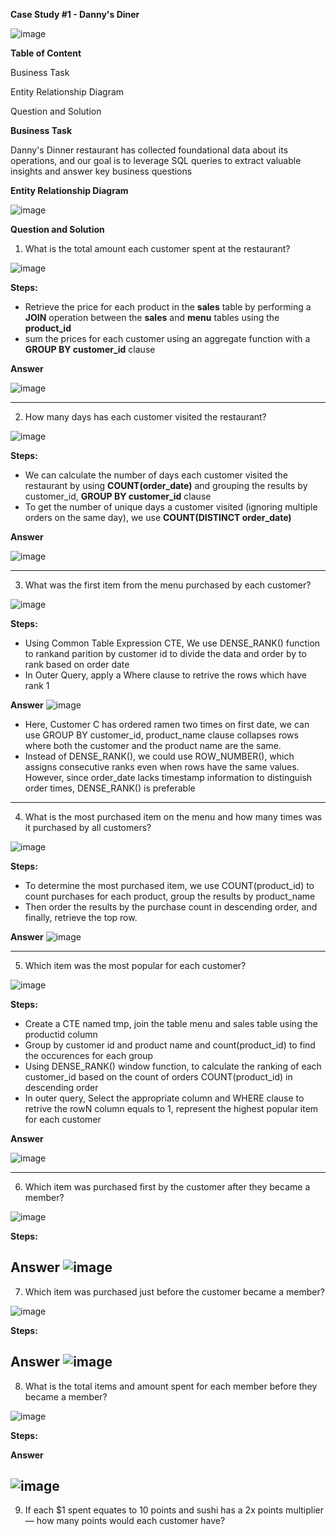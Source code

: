 **Case Study #1 - Danny's Diner**

![image](https://github.com/user-attachments/assets/eb2b1acf-401b-404f-b457-85ee51830986)

**Table of Content**

Business Task 
       
Entity Relationship Diagram

Question and Solution


**Business Task**

Danny's Dinner restaurant has collected foundational data about its operations, and our goal is to leverage SQL queries to extract valuable insights and answer key business questions

**Entity Relationship Diagram**

![image](https://github.com/user-attachments/assets/95388376-43e2-4aea-8ccd-f5da68b482eb)

**Question and Solution**

1. What is the total amount each customer spent at the restaurant?

![image](https://github.com/user-attachments/assets/b01bcd81-f9f9-471b-9b56-bd25ae0470cc)

**Steps:**
* Retrieve the price for each product in the **sales** table by performing a **JOIN** operation between the **sales** and **menu** tables using the **product_id**
* sum the prices for each customer using an aggregate function with a **GROUP BY customer_id** clause

**Answer**

![image](https://github.com/user-attachments/assets/ffb45e5b-5443-4ec4-9ac6-e0a5fcfb5b4f)

-------------------------------------------------------------------------------------------------------------------------------------------

2. How many days has each customer visited the restaurant?

![image](https://github.com/user-attachments/assets/6f00c51b-7fdd-4821-847a-3b730a079f28)

**Steps:**
* We can calculate the number of days each customer visited the restaurant by using **COUNT(order_date)** and grouping the results by customer_id,  **GROUP BY customer_id** clause
* To get the number of unique days a customer visited (ignoring multiple orders on the same day), we use **COUNT(DISTINCT order_date)**

**Answer**

![image](https://github.com/user-attachments/assets/bf8ea451-d5ee-4340-8eb7-d37160a0bc8a)

-------------------------------------------------------------------------------------------------------------------------------------------

3. What was the first item from the menu purchased by each customer?

![image](https://github.com/user-attachments/assets/15ad8b85-67e4-4eec-a80b-e1468f614406)

**Steps:**
* Using Common Table Expression CTE, We use DENSE_RANK() function to rankand parition by customer id to divide the data and order by to rank based on order date
* In Outer Query, apply a Where clause to retrive the rows which have rank 1

**Answer**
![image](https://github.com/user-attachments/assets/6f32b641-9450-4a40-8ed1-5f05f3f5cdcf)

* Here, Customer C has ordered ramen two times on first date, we can use GROUP BY customer_id, product_name clause collapses rows where both the customer and the product name are the same.
* Instead of DENSE_RANK(), we could use ROW_NUMBER(), which assigns consecutive ranks even when rows have the same values. However, since order_date lacks timestamp information to distinguish order times, DENSE_RANK() is preferable
-------------------------------------------------------------------------------------------------------------------------------------------

4. What is the most purchased item on the menu and how many times was it purchased by all customers?

![image](https://github.com/user-attachments/assets/bcb41f5f-d259-465a-87c4-4c8180619769)

**Steps:**

* To determine the most purchased item, we use COUNT(product_id) to count purchases for each product, group the results by product_name
* Then order the results by the purchase count in descending order, and finally, retrieve the top row.  

**Answer**
![image](https://github.com/user-attachments/assets/8c734137-0feb-4130-bd92-a2267ca5c7e4)

-------------------------------------------------------------------------------------------------------------------------------------------
5. Which item was the most popular for each customer?

![image](https://github.com/user-attachments/assets/7bb67171-2564-4d0c-9def-8ab7cec63863)

**Steps:**
* Create a CTE named tmp, join the table menu and sales table using the productid column
* Group by customer id and product name and count(product_id) to find the occurences for each group
* Using DENSE_RANK() window function, to calculate the ranking of each customer_id based on the count of orders COUNT(product_id) in descending order
* In outer query, Select the appropriate column and WHERE clause to retrive the rowN column equals to 1, represent the highest popular item for each customer

**Answer**

![image](https://github.com/user-attachments/assets/c8381b50-21e5-4f65-9810-2a8b3e74d604)

-------------------------------------------------------------------------------------------------------------------------------------------
6. Which item was purchased first by the customer after they became a member?

![image](https://github.com/user-attachments/assets/3c7d98cd-8ed0-4ddb-bbd8-b87707430b9a)

**Steps:**

**Answer**
![image](https://github.com/user-attachments/assets/038cdab5-ff42-415f-9182-450f611ee7cc)
------------------------------------------------------------------------------------------------------------------------------------------
7. Which item was purchased just before the customer became a member?

![image](https://github.com/user-attachments/assets/8e3a44f8-2838-4aae-b9f0-2d8f51d98b47)

**Steps:**

**Answer**
![image](https://github.com/user-attachments/assets/26f89638-5958-495e-94a5-88d1a77e7bab)
------------------------------------------------------------------------------------------------------------------------------------------
8. What is the total items and amount spent for each member before they became a member?

![image](https://github.com/user-attachments/assets/799da5be-b6bd-487f-b761-e5e5dd751713)

**Steps:**

**Answer**

![image](https://github.com/user-attachments/assets/82a0fd31-e5c1-4f58-8bf0-5110cccc6178)
------------------------------------------------------------------------------------------------------------------------------------------
9. If each $1 spent equates to 10 points and sushi has a 2x points multiplier — how many points would each customer have?


